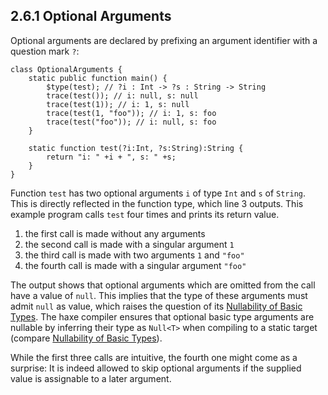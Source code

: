 ## 2.6.1 Optional Arguments

Optional arguments are declared by prefixing an argument identifier with a question mark `?`:

```
class OptionalArguments {
	static public function main() {
		$type(test); // ?i : Int -> ?s : String -> String
		trace(test()); // i: null, s: null
		trace(test(1)); // i: 1, s: null
		trace(test(1, "foo")); // i: 1, s: foo
		trace(test("foo")); // i: null, s: foo
	}
	
	static function test(?i:Int, ?s:String):String {
		return "i: " +i + ", s: " +s;
	}
}
```
Function `test` has two optional arguments `i` of type `Int` and `s` of `String`. This is directly reflected in the function type, which line 3 outputs. 
This example program calls `test` four times and prints its return value.



1. the first call is made without any arguments
2. the second call is made with a singular argument `1`
3. the third call is made with two arguments `1` and `"foo"`
4. the fourth call is made with a singular argument `"foo"`


The output shows that optional arguments which are omitted from the call have a value of `null`. This implies that the type of these arguments must admit `null` as value, which raises the question of its [Nullability of Basic Types](https://github.com/Simn/HaxeManual/tree/master/md/manual/2.2-Nullability_of_Basic_Types.md). The haxe compiler ensures that optional basic type arguments are nullable by inferring their type as `Null<T>` when compiling to a static target (compare [Nullability of Basic Types](https://github.com/Simn/HaxeManual/tree/master/md/manual/2.2-Nullability_of_Basic_Types.md)).

While the first three calls are intuitive, the fourth one might come as a surprise: It is indeed allowed to skip optional arguments if the supplied value is assignable to a later argument.